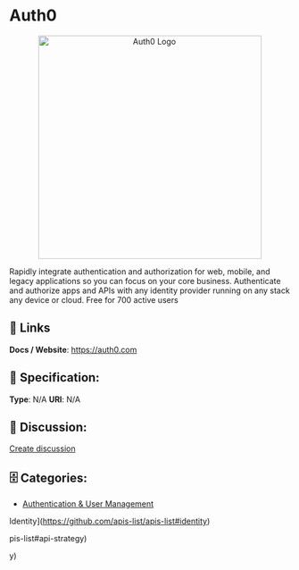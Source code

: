 # Auth0
<p align="center">
    <img width="400" src="https://raw.githubusercontent.com/apis-list/apis-list/main/apis/auth0/logo_256x256.png" alt="Auth0 Logo"/>
</p>

Rapidly integrate authentication and authorization for web, mobile, and legacy applications so you can focus on your core business. Authenticate and authorize apps and APIs with any identity provider running on any stack any device or cloud. Free for 700 active users

##  🔗 Links
**Docs / Website**: https://auth0.com

## 🧬 Specification:
**Type**: N/A
**URI**: N/A

## 💬 Discussion:
[Create discussion](https://github.com/apis-list/apis-list/discussions/new)

## 🗄️ Categories:
- [Authentication & User Management](https://github.com/apis-list/apis-list#authentication--user-management)



Identity](https://github.com/apis-list/apis-list#identity)










pis-list#api-strategy)



y)



